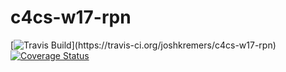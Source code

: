 # c4cs-w17-rpn
[![Travis Build](https://travis-ci.org/joshkremers/c4cs-w17-rpn.svg?)](https://travis-ci.org/joshkremers/c4cs-w17-rpn)
[![Coverage Status](https://coveralls.io/repos/github/joshkremers/c4cs-w17-rpn/badge.svg?branch=master)](https://coveralls.io/github/joshkremers/c4cs-w17-rpn?branch=master)
